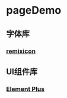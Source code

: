 # pageDemo

## 字体库

### [remixicon](https://remixicon.com/)

## UI组件库

### [Element Plus](https://element-plus.org/zh-CN/)

